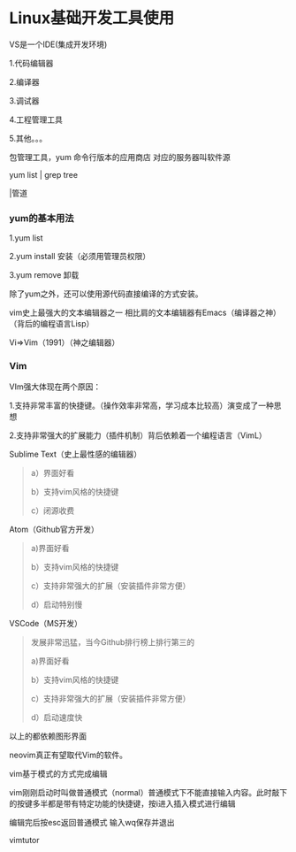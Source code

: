# Linux基础开发工具使用

VS是一个IDE(集成开发环境)

1.代码编辑器

2.编译器

3.调试器

4.工程管理工具

5.其他。。。

包管理工具，yum 命令行版本的应用商店  对应的服务器叫软件源

yum list | grep tree

|管道

### yum的基本用法

1.yum list

2.yum install 安装（必须用管理员权限）

3.yum remove 卸载

除了yum之外，还可以使用源代码直接编译的方式安装。

vim史上最强大的文本编辑器之一   相比肩的文本编辑器有Emacs（编译器之神）（背后的编程语言Lisp）

Vi=>Vim（1991）（神之编辑器）

### Vim

VIm强大体现在两个原因：

1.支持非常丰富的快捷键。（操作效率非常高，学习成本比较高）演变成了一种思想

2.支持非常强大的扩展能力（插件机制）背后依赖着一个编程语言（VimL）

Sublime Text（史上最性感的编辑器）

> a）界面好看
>
> b）支持vim风格的快捷键
>
> c）闭源收费

Atom（Github官方开发）

> a)界面好看
>
> b）支持vim风格的快捷键
>
> c）支持非常强大的扩展（安装插件非常方便）
>
> d）启动特别慢

VSCode（MS开发）

> 发展非常迅猛，当今Github排行榜上排行第三的
>
> a)界面好看
>
> b）支持vim风格的快捷键
>
> c）支持非常强大的扩展（安装插件非常方便）
>
> d）启动速度快

以上的都依赖图形界面

neovim真正有望取代Vim的软件。

vim基于模式的方式完成编辑

vim刚刚启动时叫做普通模式（normal）普通模式下不能直接输入内容。此时敲下的按键多半都是带有特定功能的快捷键，按i进入插入模式进行编辑

编辑完后按esc返回普通模式 输入wq保存并退出

vimtutor

